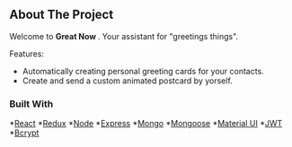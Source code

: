 <!-- PROJECT LOGO -->
<!-- ![Alt Text](https://media.giphy.com/media/vFKqnCdLPNOKc/giphy.gif) -->

<!-- ABOUT THE PROJECT -->

## About The Project

Welcome to <b> Great Now </b>. Your assistant for "greetings things".

Features:

- Automatically creating personal greeting cards for your contacts.
- Create and send a custom animated postcard by yorself.

### Built With

*[React](https://reactjs.org)
*[Redux](https://redux.js.org)
*[Node](https://nodejs.org/)
*[Express](https://expressjs.com)
*[Mongo](https://www.mongodb.com)
*[Mongoose](https://mongoosejs.com)
*[Material UI](https://material-ui.com)
*[JWT](https://jwt.io)
*[Bcrypt](https://www.npmjs.com/package/bcrypt)

